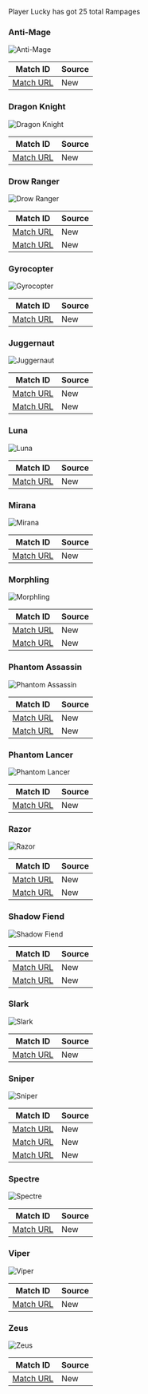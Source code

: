 Player Lucky has got 25 total Rampages

### Anti-Mage
![Anti-Mage](https://cdn.cloudflare.steamstatic.com/apps/dota2/images/dota_react/heroes/antimage.png)

| Match ID | Source |
|----------|--------|
| [Match URL](https://www.opendota.com/matches/3479575637) | New |

### Dragon Knight
![Dragon Knight](https://cdn.cloudflare.steamstatic.com/apps/dota2/images/dota_react/heroes/dragon_knight.png)

| Match ID | Source |
|----------|--------|
| [Match URL](https://www.opendota.com/matches/3369803196) | New |

### Drow Ranger
![Drow Ranger](https://cdn.cloudflare.steamstatic.com/apps/dota2/images/dota_react/heroes/drow_ranger.png)

| Match ID | Source |
|----------|--------|
| [Match URL](https://www.opendota.com/matches/6527866374) | New |
| [Match URL](https://www.opendota.com/matches/7032335457) | New |

### Gyrocopter
![Gyrocopter](https://cdn.cloudflare.steamstatic.com/apps/dota2/images/dota_react/heroes/gyrocopter.png)

| Match ID | Source |
|----------|--------|
| [Match URL](https://www.opendota.com/matches/3885416530) | New |

### Juggernaut
![Juggernaut](https://cdn.cloudflare.steamstatic.com/apps/dota2/images/dota_react/heroes/juggernaut.png)

| Match ID | Source |
|----------|--------|
| [Match URL](https://www.opendota.com/matches/3172084596) | New |
| [Match URL](https://www.opendota.com/matches/5285774966) | New |

### Luna
![Luna](https://cdn.cloudflare.steamstatic.com/apps/dota2/images/dota_react/heroes/luna.png)

| Match ID | Source |
|----------|--------|
| [Match URL](https://www.opendota.com/matches/3833036164) | New |

### Mirana
![Mirana](https://cdn.cloudflare.steamstatic.com/apps/dota2/images/dota_react/heroes/mirana.png)

| Match ID | Source |
|----------|--------|
| [Match URL](https://www.opendota.com/matches/2643940604) | New |

### Morphling
![Morphling](https://cdn.cloudflare.steamstatic.com/apps/dota2/images/dota_react/heroes/morphling.png)

| Match ID | Source |
|----------|--------|
| [Match URL](https://www.opendota.com/matches/3990147009) | New |
| [Match URL](https://www.opendota.com/matches/5877613493) | New |

### Phantom Assassin
![Phantom Assassin](https://cdn.cloudflare.steamstatic.com/apps/dota2/images/dota_react/heroes/phantom_assassin.png)

| Match ID | Source |
|----------|--------|
| [Match URL](https://www.opendota.com/matches/4256395173) | New |
| [Match URL](https://www.opendota.com/matches/3130305343) | New |

### Phantom Lancer
![Phantom Lancer](https://cdn.cloudflare.steamstatic.com/apps/dota2/images/dota_react/heroes/phantom_lancer.png)

| Match ID | Source |
|----------|--------|
| [Match URL](https://www.opendota.com/matches/5207517392) | New |

### Razor
![Razor](https://cdn.cloudflare.steamstatic.com/apps/dota2/images/dota_react/heroes/razor.png)

| Match ID | Source |
|----------|--------|
| [Match URL](https://www.opendota.com/matches/3517049658) | New |
| [Match URL](https://www.opendota.com/matches/3481105857) | New |

### Shadow Fiend
![Shadow Fiend](https://cdn.cloudflare.steamstatic.com/apps/dota2/images/dota_react/heroes/nevermore.png)

| Match ID | Source |
|----------|--------|
| [Match URL](https://www.opendota.com/matches/3946899667) | New |
| [Match URL](https://www.opendota.com/matches/3332186762) | New |

### Slark
![Slark](https://cdn.cloudflare.steamstatic.com/apps/dota2/images/dota_react/heroes/slark.png)

| Match ID | Source |
|----------|--------|
| [Match URL](https://www.opendota.com/matches/6813405022) | New |

### Sniper
![Sniper](https://cdn.cloudflare.steamstatic.com/apps/dota2/images/dota_react/heroes/sniper.png)

| Match ID | Source |
|----------|--------|
| [Match URL](https://www.opendota.com/matches/3828105990) | New |
| [Match URL](https://www.opendota.com/matches/7049256916) | New |
| [Match URL](https://www.opendota.com/matches/7775916329) | New |

### Spectre
![Spectre](https://cdn.cloudflare.steamstatic.com/apps/dota2/images/dota_react/heroes/spectre.png)

| Match ID | Source |
|----------|--------|
| [Match URL](https://www.opendota.com/matches/3145462085) | New |

### Viper
![Viper](https://cdn.cloudflare.steamstatic.com/apps/dota2/images/dota_react/heroes/viper.png)

| Match ID | Source |
|----------|--------|
| [Match URL](https://www.opendota.com/matches/3428048921) | New |

### Zeus
![Zeus](https://cdn.cloudflare.steamstatic.com/apps/dota2/images/dota_react/heroes/zuus.png)

| Match ID | Source |
|----------|--------|
| [Match URL](https://www.opendota.com/matches/5086224038) | New |

